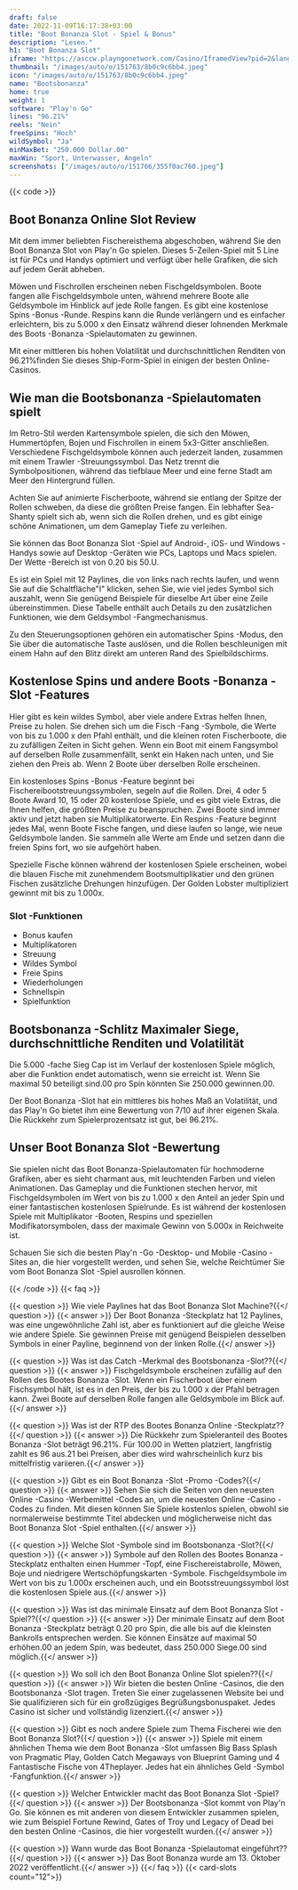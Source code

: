```yaml
---
draft: false
date: 2022-11-09T16:17:38+03:00
title: "Boot Bonanza Slot - Spiel & Bonus"
description: "Lesen."
h1: "Boot Bonanza Slot"
iframe: "https://asccw.playngonetwork.com/Casino/IframedView?pid=2&lang=en_US&practice=1&channel=desktop&div=flashobject&width=100%25&height=100%25&user=&password=&ctx=&demo=2&brand=&lobby=&rccurrentsessiontime=0&rcintervaltime=0&rcaccounthistoryurl=&rccontinueurl=&rcexiturl=&rchistoryurlmode=&autoplaylimits=0&autoplayreset=0&callback=flashCallback&rcmga=&resourcelevel=0&hasjackpots=False&country=&pauseplay=&playlimit=&selftest=&sessiontime=&gid=boatbonanza&gameId="
thumbnail: "/images/auto/o/151763/8b0c9c6bb4.jpeg"
icon: "/images/auto/o/151763/8b0c9c6bb4.jpeg"
name: "Bootsbonanza"
home: true
weight: 1
software: "Play'n Go"
lines: "96.21%"
reels: "Nein"
freeSpins: "Hoch"
wildSymbol: "Ja"
minMaxBet: "250.000 Dollar.00"
maxWin: "Sport, Unterwasser, Angeln"
screenshots: ["/images/auto/o/151766/355f0ac760.jpeg"]
---
```


{{< code >}}<h2>Boot Bonanza Online Slot Review</h2><p>Mit dem immer beliebten Fischereisthema abgeschoben, während Sie den Boot Bonanza Slot von Play'n Go spielen. Dieses 5-Zeilen-Spiel mit 5 Line ist für PCs und Handys optimiert und verfügt über helle Grafiken, die sich auf jedem Gerät abheben.</p><p>Möwen und Fischrollen erscheinen neben Fischgeldsymbolen. Boote fangen alle Fischgeldsymbole unten, während mehrere Boote alle Geldsymbole im Hinblick auf jede Rolle fangen. Es gibt eine kostenlose Spins -Bonus -Runde. Respins kann die Runde verlängern und es einfacher erleichtern, bis zu 5.000 x den Einsatz während dieser lohnenden Merkmale des Boots -Bonanza -Spielautomaten zu gewinnen.</p><p>Mit einer mittleren bis hohen Volatilität und durchschnittlichen Renditen von 96.21%finden Sie dieses Ship-Form-Spiel in einigen der besten Online-Casinos.</p><h2>Wie man die Bootsbonanza -Spielautomaten spielt</h2><p>Im Retro-Stil werden Kartensymbole spielen, die sich den Möwen, Hummertöpfen, Bojen und Fischrollen in einem 5x3-Gitter anschließen. Verschiedene Fischgeldsymbole können auch jederzeit landen, zusammen mit einem Trawler -Streuungssymbol. Das Netz trennt die Symbolpositionen, während das tiefblaue Meer und eine ferne Stadt am Meer den Hintergrund füllen. </p><p>Achten Sie auf animierte Fischerboote, während sie entlang der Spitze der Rollen schweben, da diese die größten Preise fangen. Ein lebhafter Sea-Shanty spielt sich ab, wenn sich die Rollen drehen, und es gibt einige schöne Animationen, um dem Gameplay Tiefe zu verleihen. </p><p>Sie können das Boot Bonanza Slot -Spiel auf Android-, iOS- und Windows -Handys sowie auf Desktop -Geräten wie PCs, Laptops und Macs spielen. Der Wette -Bereich ist von 0.20 bis 50.U. </p><p>Es ist ein Spiel mit 12 Paylines, die von links nach rechts laufen, und wenn Sie auf die Schaltfläche"I" klicken, sehen Sie, wie viel jedes Symbol sich auszahlt, wenn Sie genügend Beispiele für dieselbe Art über eine Zeile übereinstimmen. Diese Tabelle enthält auch Details zu den zusätzlichen Funktionen, wie dem Geldsymbol -Fangmechanismus.</p><p>Zu den Steuerungsoptionen gehören ein automatischer Spins -Modus, den Sie über die automatische Taste auslösen, und die Rollen beschleunigen mit einem Hahn auf den Blitz direkt am unteren Rand des Spielbildschirms.</p><h2>Kostenlose Spins und andere Boots -Bonanza -Slot -Features</h2><p>Hier gibt es kein wildes Symbol, aber viele andere Extras helfen Ihnen, Preise zu holen. Sie drehen sich um die Fisch -Fang -Symbole, die Werte von bis zu 1.000 x den Pfahl enthält, und die kleinen roten Fischerboote, die zu zufälligen Zeiten in Sicht gehen. Wenn ein Boot mit einem Fangsymbol auf derselben Rolle zusammenfällt, senkt ein Haken nach unten, und Sie ziehen den Preis ab. Wenn 2 Boote über derselben Rolle erscheinen. </p><p>Ein kostenloses Spins -Bonus -Feature beginnt bei Fischereibootstreuungssymbolen, segeln auf die Rollen. Drei, 4 oder 5 Boote Award 10, 15 oder 20 kostenlose Spiele, und es gibt viele Extras, die Ihnen helfen, die größten Preise zu beanspruchen. Zwei Boote sind immer aktiv und jetzt haben sie Multiplikatorwerte. Ein Respins -Feature beginnt jedes Mal, wenn Boote Fische fangen, und diese laufen so lange, wie neue Geldsymbole landen. Sie sammeln alle Werte am Ende und setzen dann die freien Spins fort, wo sie aufgehört haben.</p><p>Spezielle Fische können während der kostenlosen Spiele erscheinen, wobei die blauen Fische mit zunehmendem Bootsmultiplikatier und den grünen Fischen zusätzliche Drehungen hinzufügen. Der Golden Lobster multipliziert gewinnt mit bis zu 1.000x.</p><h3>
Slot -Funktionen</h3><ul>
<li></span>
Bonus kaufen</li>
<li></span>
Multiplikatoren</li>
<li></span>
Streuung</li>
<li></span>
Wildes Symbol</li>
<li></span>
Freie Spins</li>
<li></span>
Wiederholungen</li>
<li></span>
Schnellspin</li>
<li></span>
Spielfunktion</li></ul><h2>Bootsbonanza -Schlitz Maximaler Siege, durchschnittliche Renditen und Volatilität</h2><p>Die 5.000 -fache Sieg Cap ist im Verlauf der kostenlosen Spiele möglich, aber die Funktion endet automatisch, wenn sie erreicht ist. Wenn Sie maximal 50 beteiligt sind.00 pro Spin könnten Sie 250.000 gewinnen.00. </p><p>Der Boot Bonanza -Slot hat ein mittleres bis hohes Maß an Volatilität, und das Play'n Go bietet ihm eine Bewertung von 7/10 auf ihrer eigenen Skala. Die Rückkehr zum Spielerprozentsatz ist gut, bei 96.21%.</p><h2>Unser Boot Bonanza Slot -Bewertung</h2><p>Sie spielen nicht das Boot Bonanza-Spielautomaten für hochmoderne Grafiken, aber es sieht charmant aus, mit leuchtenden Farben und vielen Animationen. Das Gameplay und die Funktionen stechen hervor, mit Fischgeldsymbolen im Wert von bis zu 1.000 x den Anteil an jeder Spin und einer fantastischen kostenlosen Spielrunde. Es ist während der kostenlosen Spiele mit Multiplikator -Booten, Respins und speziellen Modifikatorsymbolen, dass der maximale Gewinn von 5.000x in Reichweite ist.</p><p>Schauen Sie sich die besten Play'n -Go -Desktop- und Mobile -Casino -Sites an, die hier vorgestellt werden, und sehen Sie, welche Reichtümer Sie vom Boot Bonanza Slot -Spiel ausrollen können.</p>
{{< /code >}}
{{< faq >}}

{{< question >}} Wie viele Paylines hat das Boot Bonanza Slot Machine?{{</ question >}}
{{< answer >}} Der Boot Bonanza -Steckplatz hat 12 Paylines, was eine ungewöhnliche Zahl ist, aber es funktioniert auf die gleiche Weise wie andere Spiele. Sie gewinnen Preise mit genügend Beispielen desselben Symbols in einer Payline, beginnend von der linken Rolle.{{</ answer >}}

{{< question >}} Was ist das Catch -Merkmal des Bootsbonanza -Slot??{{</ question >}}
{{< answer >}} Fischgeldsymbole erscheinen zufällig auf den Rollen des Bootes Bonanza -Slot. Wenn ein Fischerboot über einem Fischsymbol hält, ist es in den Preis, der bis zu 1.000 x der Pfahl betragen kann. Zwei Boote auf derselben Rolle fangen alle Geldsymbole im Blick auf.{{</ answer >}}

{{< question >}} Was ist der RTP des Bootes Bonanza Online -Steckplatz??{{</ question >}}
{{< answer >}} Die Rückkehr zum Spieleranteil des Bootes Bonanza -Slot beträgt 96.21%. Für 100.00 in Wetten platziert, langfristig zahlt es 96 aus.21 bei Preisen, aber dies wird wahrscheinlich kurz bis mittelfristig variieren.{{</ answer >}}

{{< question >}} Gibt es ein Boot Bonanza -Slot -Promo -Codes?{{</ question >}}
{{< answer >}} Sehen Sie sich die Seiten von den neuesten Online -Casino -Werbemittel -Codes an, um die neuesten Online -Casino -Codes zu finden. Mit diesen können Sie Spiele kostenlos spielen, obwohl sie normalerweise bestimmte Titel abdecken und möglicherweise nicht das Boot Bonanza Slot -Spiel enthalten.{{</ answer >}}

{{< question >}} Welche Slot -Symbole sind im Bootsbonanza -Slot?{{</ question >}}
{{< answer >}} Symbole auf den Rollen des Bootes Bonanza -Steckplatz enthalten einen Hummer -Topf, eine Fischereistabrolle, Möwen, Boje und niedrigere Wertschöpfungskarten -Symbole. Fischgeldsymbole im Wert von bis zu 1.000x erscheinen auch, und ein Bootsstreuungssymbol löst die kostenlosen Spiele aus.{{</ answer >}}

{{< question >}} Was ist das minimale Einsatz auf dem Boot Bonanza Slot -Spiel??{{</ question >}}
{{< answer >}} Der minimale Einsatz auf dem Boot Bonanza -Steckplatz beträgt 0.20 pro Spin, die alle bis auf die kleinsten Bankrolls entsprechen werden. Sie können Einsätze auf maximal 50 erhöhen.00 an jedem Spin, was bedeutet, dass 250.000 Siege.00 sind möglich.{{</ answer >}}

{{< question >}} Wo soll ich den Boot Bonanza Online Slot spielen??{{</ question >}}
{{< answer >}} Wir bieten die besten Online -Casinos, die den Bootsbonanza -Slot tragen. Treten Sie einer zugelassenen Website bei und Sie qualifizieren sich für ein großzügiges Begrüßungsbonuspaket. Jedes Casino ist sicher und vollständig lizenziert.{{</ answer >}}

{{< question >}} Gibt es noch andere Spiele zum Thema Fischerei wie den Boot Bonanza Slot?{{</ question >}}
{{< answer >}} Spiele mit einem ähnlichen Thema wie dem Boot Bonanza -Slot umfassen Big Bass Splash von Pragmatic Play, Golden Catch Megaways von Blueprint Gaming und 4 Fantastische Fische von 4Theplayer. Jedes hat ein ähnliches Geld -Symbol -Fangfunktion.{{</ answer >}}

{{< question >}} Welcher Entwickler macht das Boot Bonanza Slot -Spiel?{{</ question >}}
{{< answer >}} Der Bootsbonanza -Slot kommt von Play'n Go. Sie können es mit anderen von diesem Entwickler zusammen spielen, wie zum Beispiel Fortune Rewind, Gates of Troy und Legacy of Dead bei den besten Online -Casinos, die hier vorgestellt wurden.{{</ answer >}}

{{< question >}} Wann wurde das Boot Bonanza -Spielautomat eingeführt??{{</ question >}}
{{< answer >}} Das Boot Bonanza wurde am 13. Oktober 2022 veröffentlicht.{{</ answer >}}
{{</ faq >}}
{{< card-slots count="12">}}